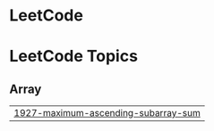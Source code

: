 # LeetCode
<!---LeetCode Topics Start-->
# LeetCode Topics
## Array
|  |
| ------- |
| [1927-maximum-ascending-subarray-sum](https://github.com/Waterjin6/LeetCode/tree/master/1927-maximum-ascending-subarray-sum) |
<!---LeetCode Topics End-->
